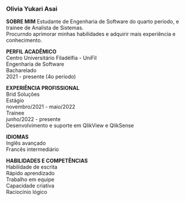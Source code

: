 ### Olivia Yukari Asai

**SOBRE MIM**
Estudante de Engenharia de Software do quarto período, e trainee de Analista de Sistemas. </br>
Procurndo aprimorar minhas habilidades e adquirir mais experiência e conhecimento. </br>

**PERFIL ACADÊMICO** </br>
Centro Universitário Filadélfia - UniFil </br>
Engenharia de Software </br>
Bacharelado </br>
2021 - presente (4o período) </br>

**EXPERIÊNCIA PROFISSIONAL** </br>
Brid Soluções </br>
Estágio </br>
novembro/2021 - maio/2022 </br>
Trainee </br>
junho/2022 - presente </br>
Desenvolvimento e suporte em QlikView e QlikSense </br>

**IDIOMAS** </br>
Inglês avançado </br>
Francês intermediário </br>

**HABILIDADES E COMPETÊNCIAS** </br>
Habilidade de escrita </br>
Rápido aprendizado </br>
Trabalho em equipe </br>
Capacidade criativa </br>
Raciocínio lógico </br>

